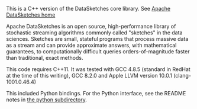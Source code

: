 This is a C++ version of the DataSketches core library. See [Apache DataSketches home](http://datasketches.apache.org/)

Apache DataSketches is an open source, high-performance library of stochastic streaming algorithms commonly called "sketches" in the data sciences. Sketches are small, stateful programs that process massive data as a stream and can provide approximate answers, with mathematical guarantees, to computationally difficult queries orders-of-magnitude faster than traditional, exact methods.

This code requires C++11. It was tested with GCC 4.8.5 (standard in RedHat at the time of this writing), GCC 8.2.0 and Apple LLVM version 10.0.1 (clang-1001.0.46.4)

This included Python bindings. For the Python interface, see the README notes in [the python subdirectory](https://github.com/apache/incubator-datasketches-cpp/tree/master/python).
